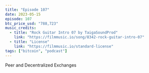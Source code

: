 ```yaml
---
title: "Episode 107"
date: 2023-05-15
episode: 107
btc_price_usd: "788,723"
music_credits:
  - title: "Rock Guitar Intro 07 by TaigaSoundProd"
    link: "https://filmmusic.io/song/8342-rock-guitar-intro-07"
  - title: "License"
    link: "https://filmmusic.io/standard-license"
tags: ["bitcoin", "podcast"]
---
```


Peer and Decentralized Exchanges